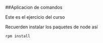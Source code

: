##Aplicacion de comandos

Este es el ejercicio del curso

Recuerden instalar los paquetes de node así

````
rpm install
````